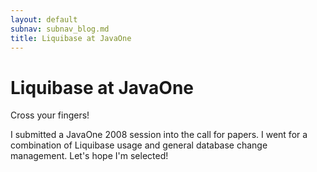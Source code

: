 ```yaml
---
layout: default
subnav: subnav_blog.md
title: Liquibase at JavaOne
---
```

# Liquibase at JavaOne

Cross your fingers!

I submitted a JavaOne 2008 session into the call for papers. I went for a combination of Liquibase usage and general database change management. Let's hope I'm selected!
